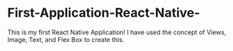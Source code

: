 # First-Application-React-Native-
This is my first React Native Application! I have used the concept of Views, Image, Text, and Flex Box to create this.



